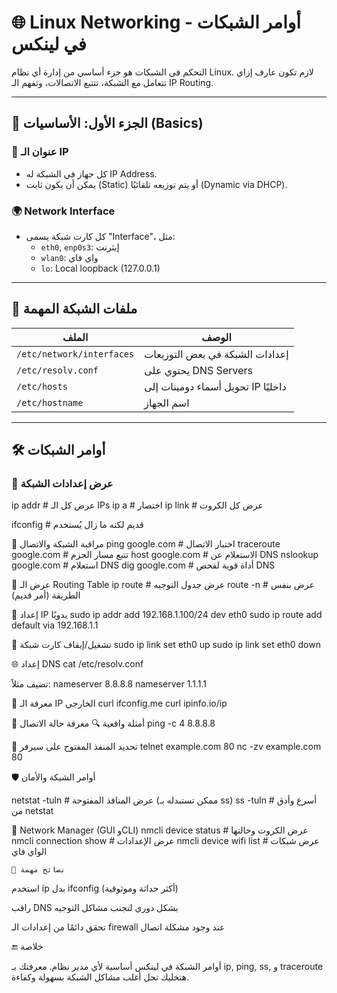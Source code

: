 # 🌐 Linux Networking - أوامر الشبكات في لينكس

التحكم في الشبكات هو جزء أساسي من إدارة أي نظام Linux. لازم تكون عارف إزاي تتعامل مع الشبكة، تتتبع الاتصالات، وتفهم الـ IP Routing.

---

## 🧠 الجزء الأول: الأساسيات (Basics)

### 🔌 عنوان الـ IP
- كل جهاز في الشبكة له IP Address.
- يمكن أن يكون ثابت (Static) أو يتم توزيعه تلقائيًا (Dynamic via DHCP).

### 🌍 Network Interface
- كل كارت شبكة يسمى "Interface"، مثل:
  - `eth0`, `enp0s3`: إيثرنت
  - `wlan0`: واي فاي
  - `lo`: Local loopback (127.0.0.1)

---

## 🧾 ملفات الشبكة المهمة

| الملف | الوصف |
|-------|--------|
| `/etc/network/interfaces` | إعدادات الشبكة في بعض التوزيعات |
| `/etc/resolv.conf` | يحتوي على DNS Servers |
| `/etc/hosts` | تحويل أسماء دومينات إلى IP داخليًا |
| `/etc/hostname` | اسم الجهاز |

---

## 🛠️ أوامر الشبكات

### 📡 عرض إعدادات الشبكة


ip addr        # عرض كل الـ IPs
ip a           # اختصار
ip link        # عرض كل الكروت

ifconfig       # قديم لكنه ما زال يُستخدم

📶 مراقبة الشبكة والاتصال
ping google.com           # اختبار الاتصال
traceroute google.com     # تتبع مسار الحزم
host google.com           # الاستعلام عن DNS
nslookup google.com       # استعلام DNS
dig google.com            # أداة قوية لفحص DNS

📶 عرض الـ Routing Table
ip route       # عرض جدول التوجيه
route -n       # عرض بنفس الطريقة (أمر قديم)

🔄 إعداد IP يدويًا
sudo ip addr add 192.168.1.100/24 dev eth0
sudo ip route add default via 192.168.1.1

🔗 تشغيل/إيقاف كارت شبكة
sudo ip link set eth0 up
sudo ip link set eth0 down

🌐 إعداد DNS
cat /etc/resolv.conf

تضيف مثلاً:
nameserver 8.8.8.8
nameserver 1.1.1.1

🧪 معرفة الـ IP الخارجي
curl ifconfig.me
curl ipinfo.io/ip

🧪 أمثلة واقعية
🔍 معرفة حالة الاتصال
ping -c 4 8.8.8.8

📡 تحديد المنفذ المفتوح على سيرفر
telnet example.com 80
nc -zv example.com 80

🛡️ أوامر الشبكة والأمان

netstat -tuln        # عرض المنافذ المفتوحة (ممكن تستبدله بـ ss)
ss -tuln             # أسرع وأدق من netstat

🔧 Network Manager (GUI وCLI)
nmcli device status         # عرض الكروت وحالتها
nmcli connection show       # عرض الإعدادات
nmcli device wifi list      # عرض شبكات الواي فاي

	📌 نصائح مهمة
استخدم ip بدل ifconfig (أكثر حداثة وموثوقية)

راقب DNS بشكل دوري لتجنب مشاكل التوجيه

تحقق دائمًا من إعدادات الـ firewall عند وجود مشكلة اتصال

🔚 خلاصة

أوامر الشبكة في لينكس أساسية لأي مدير نظام. معرفتك بـ ip, ping, ss, و traceroute هتخليك تحل أغلب مشاكل الشبكة بسهولة وكفاءة.

